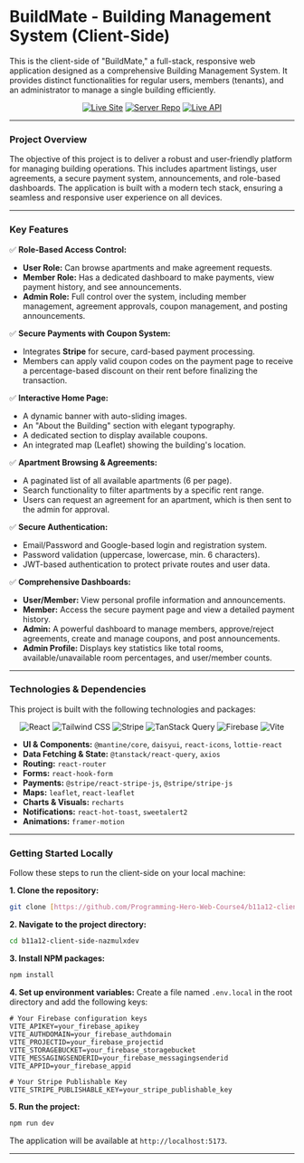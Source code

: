 # BuildMate - Building Management System (Client-Side)

This is the client-side of "BuildMate," a full-stack, responsive web application designed as a comprehensive Building Management System. It provides distinct functionalities for regular users, members (tenants), and an administrator to manage a single building efficiently.

<div align="center">

[![Live Site](https://img.shields.io/badge/Live_Site-my--house.web.app-blue?style=for-the-badge&logo=firebase)](https://my-house-6de15.web.app/)
[![Server Repo](https://img.shields.io/badge/Server_Repo-GitHub-333?style=for-the-badge&logo=github)](https://github.com/Programming-Hero-Web-Course4/b11a12-server-side-nazmulxdev)
[![Live API](https://img.shields.io/badge/Live_API-Online-blueviolet?style=for-the-badge)](https://my-house-server.vercel.app/)

</div>

---

### **Project Overview**

The objective of this project is to deliver a robust and user-friendly platform for managing building operations. This includes apartment listings, user agreements, a secure payment system, announcements, and role-based dashboards. The application is built with a modern tech stack, ensuring a seamless and responsive user experience on all devices.

---

### **Key Features**

✅ **Role-Based Access Control:**

- **User Role:** Can browse apartments and make agreement requests.
- **Member Role:** Has a dedicated dashboard to make payments, view payment history, and see announcements.
- **Admin Role:** Full control over the system, including member management, agreement approvals, coupon management, and posting announcements.

✅ **Secure Payments with Coupon System:**

- Integrates **Stripe** for secure, card-based payment processing.
- Members can apply valid coupon codes on the payment page to receive a percentage-based discount on their rent before finalizing the transaction.

✅ **Interactive Home Page:**

- A dynamic banner with auto-sliding images.
- An "About the Building" section with elegant typography.
- A dedicated section to display available coupons.
- An integrated map (Leaflet) showing the building's location.

✅ **Apartment Browsing & Agreements:**

- A paginated list of all available apartments (6 per page).
- Search functionality to filter apartments by a specific rent range.
- Users can request an agreement for an apartment, which is then sent to the admin for approval.

✅ **Secure Authentication:**

- Email/Password and Google-based login and registration system.
- Password validation (uppercase, lowercase, min. 6 characters).
- JWT-based authentication to protect private routes and user data.

✅ **Comprehensive Dashboards:**

- **User/Member:** View personal profile information and announcements.
- **Member:** Access the secure payment page and view a detailed payment history.
- **Admin:** A powerful dashboard to manage members, approve/reject agreements, create and manage coupons, and post announcements.
- **Admin Profile:** Displays key statistics like total rooms, available/unavailable room percentages, and user/member counts.

---

### **Technologies & Dependencies**

This project is built with the following technologies and packages:

<p align="center">
  <img src="https://img.shields.io/badge/React-61DAFB?style=for-the-badge&logo=react&logoColor=black" alt="React" />
  <img src="https://img.shields.io/badge/Tailwind_CSS-38B2AC?style=for-the-badge&logo=tailwind-css&logoColor=white" alt="Tailwind CSS" />
  <img src="https://img.shields.io/badge/Stripe-626CD9?style=for-the-badge&logo=stripe&logoColor=white" alt="Stripe" />
  <img src="https://img.shields.io/badge/TanStack_Query-FF4154?style=for-the-badge&logo=tanstack&logoColor=white" alt="TanStack Query" />
  <img src="https://img.shields.io/badge/Firebase-FFCA28?style=for-the-badge&logo=firebase&logoColor=black" alt="Firebase" />
  <img src="https://img.shields.io/badge/Vite-646CFF?style=for-the-badge&logo=vite&logoColor=white" alt="Vite" />
</p>

- **UI & Components:** `@mantine/core`, `daisyui`, `react-icons`, `lottie-react`
- **Data Fetching & State:** `@tanstack/react-query`, `axios`
- **Routing:** `react-router`
- **Forms:** `react-hook-form`
- **Payments:** `@stripe/react-stripe-js`, `@stripe/stripe-js`
- **Maps:** `leaflet`, `react-leaflet`
- **Charts & Visuals:** `recharts`
- **Notifications:** `react-hot-toast`, `sweetalert2`
- **Animations:** `framer-motion`

---

### **Getting Started Locally**

Follow these steps to run the client-side on your local machine:

**1. Clone the repository:**

```bash
git clone [https://github.com/Programming-Hero-Web-Course4/b11a12-client-side-nazmulxdev.git](https://github.com/Programming-Hero-Web-Course4/b11a12-client-side-nazmulxdev.git)
```

**2. Navigate to the project directory:**

```bash
cd b11a12-client-side-nazmulxdev
```

**3. Install NPM packages:**

```bash
npm install
```

**4. Set up environment variables:**
Create a file named `.env.local` in the root directory and add the following keys:

```.env.local
# Your Firebase configuration keys
VITE_APIKEY=your_firebase_apikey
VITE_AUTHDOMAIN=your_firebase_authdomain
VITE_PROJECTID=your_firebase_projectid
VITE_STORAGEBUCKET=your_firebase_storagebucket
VITE_MESSAGINGSENDERID=your_firebase_messagingsenderid
VITE_APPID=your_firebase_appid

# Your Stripe Publishable Key
VITE_STRIPE_PUBLISHABLE_KEY=your_stripe_publishable_key
```

**5. Run the project:**

```bash
npm run dev
```

The application will be available at `http://localhost:5173`.

---
